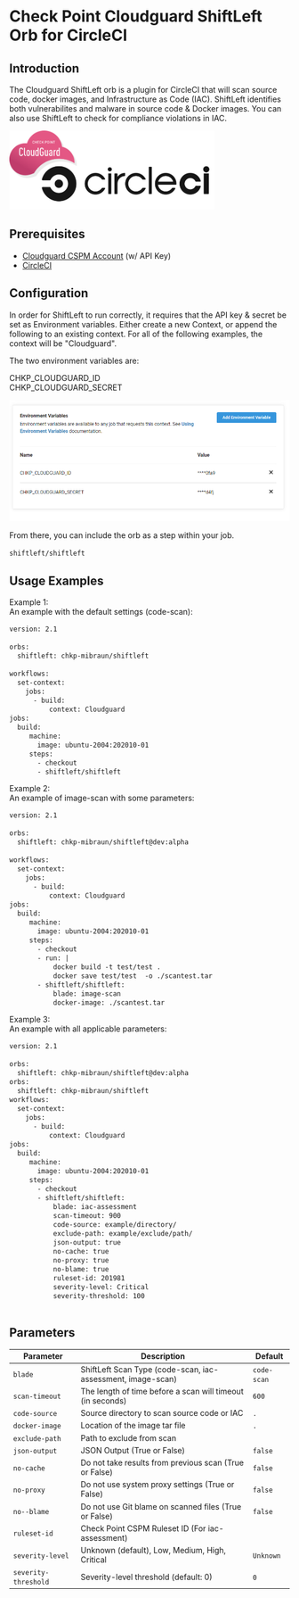 # Check Point Cloudguard ShiftLeft Orb for CircleCI

## Introduction

The Cloudguard ShiftLeft orb is a plugin for CircleCI that will scan source code, docker images, and Infrastructure as Code (IAC). ShiftLeft identifies both vulnerabilites and malware in source code & Docker images. You can also use ShiftLeft to check for compliance violations in IAC.

![](images/cloudguard_circleci.png)

<!---
[![CircleCI Build Status](https://circleci.com/gh/<organization>/<project-name>.svg?style=shield "CircleCI Build Status")](https://circleci.com/gh/<organization>/<project-name>) [![CircleCI Orb Version](https://img.shields.io/badge/endpoint.svg?url=https://badges.circleci.io/orb/<namespace>/<orb-name>)](https://circleci.com/orbs/registry/orb/<namespace>/<orb-name>) [![GitHub License](https://img.shields.io/badge/license-MIT-lightgrey.svg)](https://raw.githubusercontent.com/<organization>/<project-name>/master/LICENSE) [![CircleCI Community](https://img.shields.io/badge/community-CircleCI%20Discuss-343434.svg)](https://discuss.circleci.com/c/ecosystem/orbs)
--->

## Prerequisites

- [Cloudguard CSPM Account](https://secure.dome9.com) (w/ API Key) 
- [CircleCI](https://circleci.com)

## Configuration

In order for ShiftLeft to run correctly, it requires that the API key & secret be set as Environment variables. Either create a new Context, or append the following to an existing context. For all of the following examples, the context will be "Cloudguard".

The two environment variables are:

CHKP_CLOUDGUARD_ID<br>
CHKP_CLOUDGUARD_SECRET<br>

![](images/context.PNG)

From there, you can include the orb as a step within your job.

```shiftleft/shiftleft```

## Usage Examples

Example 1:<br>
An example with the default settings (code-scan):

```
version: 2.1

orbs:
  shiftleft: chkp-mibraun/shiftleft

workflows:
  set-context:
    jobs:
      - build:
          context: Cloudguard
jobs:
  build:
     machine:
       image: ubuntu-2004:202010-01
     steps:
       - checkout
       - shiftleft/shiftleft
```
Example 2:<br>
An example of image-scan with some parameters:

```
version: 2.1

orbs:
  shiftleft: chkp-mibraun/shiftleft@dev:alpha

workflows:
  set-context:
    jobs:
      - build:
          context: Cloudguard
jobs:
  build:
     machine:
       image: ubuntu-2004:202010-01
     steps:
       - checkout
       - run: |
           docker build -t test/test .
           docker save test/test  -o ./scantest.tar     
       - shiftleft/shiftleft:
           blade: image-scan
           docker-image: ./scantest.tar
```
Example 3:<br>
An example with all applicable parameters:
```
version: 2.1

orbs:
  shiftleft: chkp-mibraun/shiftleft@dev:alpha
orbs:
  shiftleft: chkp-mibraun/shiftleft
workflows:
  set-context:
    jobs:
      - build:
          context: Cloudguard
jobs:
  build:
     machine:
       image: ubuntu-2004:202010-01
     steps:
       - checkout
       - shiftleft/shiftleft:
           blade: iac-assessment
           scan-timeout: 900
           code-source: example/directory/
           exclude-path: example/exclude/path/
           json-output: true
           no-cache: true
           no-proxy: true
           no-blame: true
           ruleset-id: 201981
           severity-level: Critical
           severity-threshold: 100


```
## Parameters

| Parameter                                                  | Description                                                     | Default                                          |
| ---------------------------------------------------------- | --------------------------------------------------------------- | ------------------------------------------------ |
| `blade`                                                    | ShiftLeft Scan Type (code-scan, iac-assessment, image-scan)     | `code-scan`                                      |
| `scan-timeout`                                             | The length of time before a scan will timeout (in seconds)      | `600`                                            |
| `code-source`                                              | Source directory to scan source code or IAC                     | `.`                                              |
| `docker-image`                                             | Location of the image tar file                                  | `.`                                              |
| `exclude-path`                                             | Path to exclude from scan                                       | ` `                                              |
| `json-output`                                              | JSON Output (True or False)                                     | `false`                                          |
| `no-cache`                                                 | Do not take results from previous scan (True or False)          | `false`                                          |
| `no-proxy`                                                 | Do not use system proxy settings (True or False)                | `false`                                          |
| `no--blame`                                                | Do not use Git blame on scanned files  (True or False)          | `false`                                          |
| `ruleset-id`                                               | Check Point CSPM Ruleset ID (For iac-assessment)                | ` `                                              |
| `severity-level`                                           | Unknown (default), Low, Medium, High, Critical                  | `Unknown`                                        |
| `severity-threshold`                                       | Severity-level threshold (default: 0)                           | `0`                                              |
